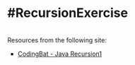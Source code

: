 <h1>#RecursionExercise</h1>
<br>
Resources from the following site: 
<br>
<ul style="list-style-type:square">
  <li><a href= "http://codingbat.com/java/Recursion-1">CodingBat - Java Recursion1</a> </li>
</ul>
